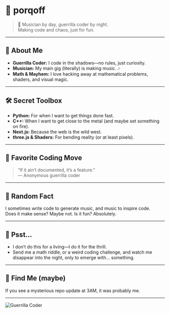 # 👾 porqoff

> 🎸 Musician by day, guerrilla coder by night.  
> Making code and chaos, just for fun.

---

## 🥷 About Me

- **Guerrilla Coder:** I code in the shadows—no rules, just curiosity.
- **Musician:** My main gig (literally) is making music. 🎶
- **Math & Mayhem:** I love hacking away at mathematical problems, shaders, and visual magic.

---

## 🛠️ Secret Toolbox

- **Python:** For when I want to get things done fast.
- **C++:** When I want to get close to the metal (and maybe set something on fire).
- **Next.js:** Because the web is the wild west.
- **three.js & Shaders:** For bending reality (or at least pixels).

---

## 🧠 Favorite Coding Move

> “If it ain’t documented, it’s a feature.”  
> — Anonymous guerrilla coder

---

## 🎲 Random Fact

I sometimes write code to generate music, and music to inspire code.  
Does it make sense? Maybe not. Is it fun? Absolutely.

---

## 🤫 Psst...

- I don’t do this for a living—I do it for the thrill.
- Send me a math riddle, or a weird coding challenge, and watch me disappear into the night, only to emerge with... something.

---

## 🦄 Find Me (maybe)

If you see a mysterious repo update at 3AM, it was probably me.

---

![Guerrilla Coder](https://media.giphy.com/media/v1.Y2lkPTc5MGI3NjExdW5qdmF2Z3QyYXp2Nm0xZGh2a2Q5ZWp4a3VwN2p4YnlwNGo2ZmE1cCZlcD12MV9naWZzX3NlYXJjaCZjdD1n/5VKbvrjxpVJCM/giphy.gif)
